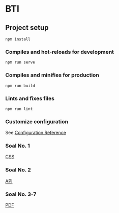 # BTI

## Project setup
```
npm install
```

### Compiles and hot-reloads for development
```
npm run serve
```

### Compiles and minifies for production
```
npm run build
```

### Lints and fixes files
```
npm run lint
```

### Customize configuration
See [Configuration Reference](https://cli.vuejs.org/config/)

### Soal No. 1
[CSS](https://bti-sigma.vercel.app/soal1)

### Soal No. 2
[API](https://bti-sigma.vercel.app/)

### Soal No. 3-7
[PDF](https://github.com/vikaputri/BTI/blob/main/Answer.pdf)